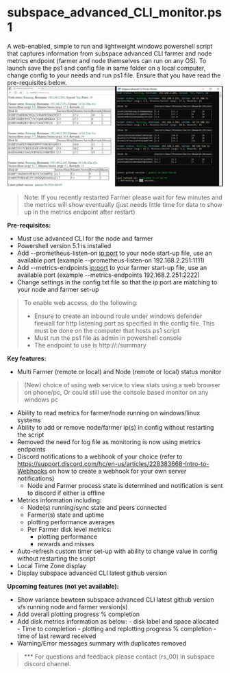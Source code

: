 # subspace_advanced_CLI_monitor.ps1
A web-enabled, simple to run and lightweight windows powershell script that captures information from subspace advanced CLI farmer and node metrics endpoint (farmer and node themselves can run on any OS).
To launch save the ps1 and config file in same folder on a local computer, change config to your needs and run ps1 file. Ensure that you have read the pre-requisites below.
![](https://github.com/irbujam/images/blob/main/ss_monitor.JPG)

> Note: If you recently restarted Farmer please wait for few minutes and the metrics will show eventually (just needs little time for data to show up in the metrics endpoint after restart)

**Pre-requisites:**
- Must use advanced CLI for the node and farmer
- Powershell version 5.1 is installed
- Add --prometheus-listen-on <ip:port> to your node start-up file, use an available port (example --prometheus-listen-on 192.168.2.251:1111)  
- Add --metrics-endpoints <ip:port> to your farmer start-up file, use an available port (example --metrics-endpoints 192.168.2.251:2222)
- Change settings in the config.txt file so that the ip:port are matching to your node and farmer set-up

> To enable web access, do the following:
> - Ensure to create an inbound roule under windows defender firewall for http listening port as specified in the config file. This must be done on the computer that hosts ps1 script
> - Must run the ps1 file as admin in powershell console
> - The endpoint to use is http://<ip>:<port>/summary



**Key features:**
  - Multi Farmer (remote or local) and Node (remote or local) status monitor
  
  > (New) choice of using web service to view stats using a web browser on phone/pc, Or could still use the console based monitor on any windows pc
  
  - Ability to read metrics for farmer/node running on windows/linux systems
  - Ability to add or remove node/farmer ip(s) in config without restarting the script
  - Removed the need for log file as monitoring is now using metrics endpoints
  - Discord notifications to a webhook of your choice (refer to https://support.discord.com/hc/en-us/articles/228383668-Intro-to-Webhooks on how to create a webhook for your own server notifications)
      - Node and Farmer process state is determined and notification is sent to discord if either is offline
  - Metrics information including:
      - Node(s) running/sync state and peers connected
      - Farmer(s) state and uptime
      - plotting performance averages 
      - Per Farmer disk level metrics:
          - plotting performance
          - rewards and misses
  - Auto-refresh custom timer set-up with ability to change value in config without restarting the script
  - Local Time Zone display
  - Display subspace advanced CLI latest github version
  
**Upcoming features (not yet available):**
  - Show variance bewteen subspace advanced CLI latest github version v/s running node and farmer version(s)
  - Add overall plotting progress % completion
  - Add disk metrics information as below:
          - disk label and space allocated
          - Time to completion
          - plotting and replotting progress % completion 
          - time of last reward received
  - Warning/Error messages summary with duplicates removed

>*** For questions and feedback please contact (rs_00) in subspace discord channel.

